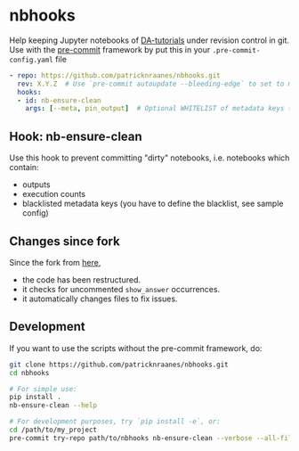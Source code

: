 # nbhooks

Help keeping Jupyter notebooks of [DA-tutorials](https://github.com/nansencenter/DA-tutorials)
under revision control in git.
Use with the [pre-commit](https://pre-commit.com) framework
by put this in your `.pre-commit-config.yaml` file

```yaml
- repo: https://github.com/patricknraanes/nbhooks.git
  rev: X.Y.Z  # Use `pre-commit autoupdate --bleeding-edge` to set to most recent version
  hooks:
  - id: nb-ensure-clean
    args: [--meta, pin_output]  # Optional WHITELIST of metadata keys (you can use regex)
```

## Hook: nb-ensure-clean

Use this hook to prevent committing "dirty" notebooks, i.e. notebooks which contain:

* outputs
* execution counts
* blacklisted metadata keys (you have to define the blacklist, see sample config)

## Changes since fork

Since the fork from [here](https://gitlab.com/iamlikeme/nbhooks),

* the code has been restructured.
* it checks for uncommented `show_answer` occurrences.
* it automatically changes files to fix issues.

## Development

If you want to use the scripts without the pre-commit framework, do:

```bash
git clone https://github.com/patricknraanes/nbhooks.git
cd nbhooks

# For simple use:
pip install .
nb-ensure-clean --help

# For development purposes, try `pip install -e`, or:
cd /path/to/my_project
pre-commit try-repo path/to/nbhooks nb-ensure-clean --verbose --all-files
```
